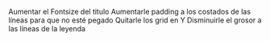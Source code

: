 Aumentar el Fontsize del titulo
Aumentarle padding a los costados de las líneas para que no esté pegado
Quitarle los grid en Y
Disminuirle el grosor a las líneas de la leyenda